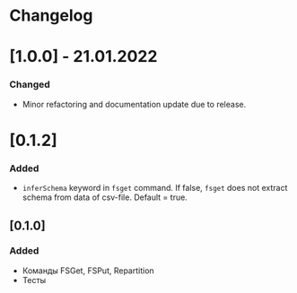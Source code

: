 # Changelog

# [1.0.0] - 21.01.2022
### Changed
- Minor refactoring and documentation update due to release.

# [0.1.2]

### Added

- `inferSchema` keyword in `fsget` command. If false, `fsget` does not extract schema from data of csv-file. Default 
  = true.  

## [0.1.0]

### Added

- Команды FSGet, FSPut, Repartition
- Тесты